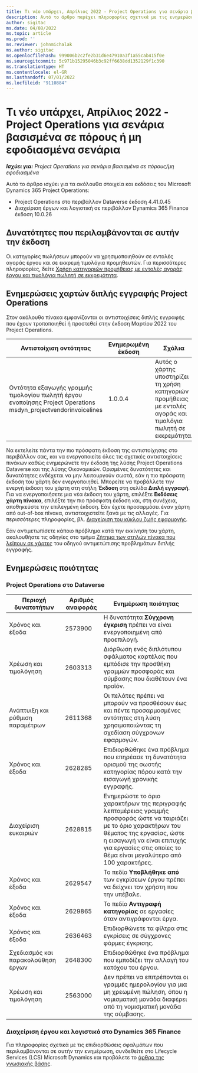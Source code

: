 ```yaml
---
title: Τι νέο υπάρχει, Απρίλιος 2022 - Project Operations για σενάρια βασισμένα σε πόρους ή μη εφοδιασμένα σενάρια
description: Αυτό το άρθρο παρέχει πληροφορίες σχετικά με τις ενημερώσεις ποιότητας που είναι διαθέσιμες στην έκδοση Απριλίου 2022 του Microsoft Dynamics 365 Project Operations για μη εφοδιασμένα σενάρια ή σενάρια βασισμένα σε πόρους.
author: sigitac
ms.date: 04/08/2022
ms.topic: article
ms.prod: ''
ms.reviewer: johnmichalak
ms.author: sigitac
ms.openlocfilehash: 999006b2c2fe2b31d6e47910a3f1a55cab415f0e
ms.sourcegitcommit: 5c971b15295046b3c92ff6638dd1352129f1c390
ms.translationtype: HT
ms.contentlocale: el-GR
ms.lasthandoff: 07/01/2022
ms.locfileid: "9110884"
---
```

# <a name="whats-new-april-2022---project-operations-for-resourcenon-stocked-based-scenarios"></a>Τι νέο υπάρχει, Απρίλιος 2022 - Project Operations για σενάρια βασισμένα σε πόρους ή μη εφοδιασμένα σενάρια

_**Ισχύει για:** Project Operations για σενάρια βασισμένα σε πόρους/μη εφοδιασμένα_

Αυτό το άρθρο ισχύει για τα ακόλουθα στοιχεία και εκδόσεις του Microsoft Dynamics 365 Project Operations:

- Project Operations στο περιβάλλον Dataverse έκδοση 4.41.0.45
- Διαχείριση έργων και λογιστική σε περιβάλλον Dynamics 365 Finance έκδοση 10.0.26

## <a name="features-included-in-this-release"></a>Δυνατότητες που περιλαμβάνονται σε αυτήν την έκδοση

Οι κατηγορίες πωλήσεων μπορούν να χρησιμοποιηθούν σε εντολές αγοράς έργου και σε εκκρεμή τιμολόγια προμηθευτών. Για περισσότερες πληροφορίες, δείτε [Χρήση κατηγοριών προμήθειας με εντολές αγοράς έργου και τιμολόγια πωλητή σε εκκρεμότητα](../procurement/configure-procurement-categories.md).

## <a name="project-operations-dual-write-maps-updates"></a>Ενημερώσεις χαρτών διπλής εγγραφής Project Operations

Στον ακόλουθο πίνακα εμφανίζονται οι αντιστοιχίσεις διπλής εγγραφής που έχουν τροποποιηθεί ή προστεθεί στην έκδοση Μαρτίου 2022 του Project Operations.

| Αντιστοίχιση οντότητας | Ενημερωμένη έκδοση | Σχόλια |
| -------------- | ------------------- | ------------|
| Οντότητα εξαγωγής γραμμής τιμολογίου πωλητή έργου ενοποίησης Project Operations msdyn\_projectvendorinvoicelines | 1.0.0.4 | Αυτός ο χάρτης υποστηρίζει τη χρήση κατηγοριών προμήθειας με εντολές αγοράς και τιμολόγια πωλητή σε εκκρεμότητα. |

Να εκτελείτε πάντα την πιο πρόσφατη έκδοση της αντιστοίχησης στο περιβάλλον σας, και να ενεργοποιείτε όλες τις σχετικές αντιστοιχίσεις πινάκων καθώς ενημερώνετε την έκδοση της λύσης Project Operations Dataverse και της λύσης Οικονομικών. Ορισμένες δυνατότητες και δυνατότητες ενδέχεται να μην λειτουργούν σωστά, εάν η πιο πρόσφατη έκδοση του χάρτη δεν ενεργοποιηθεί. Μπορείτε να προβάλλετε την ενεργή έκδοση του χάρτη στη στήλη **Έκδοση** στη σελίδα **Διπλή εγγραφή**. Για να ενεργοποιήσετε μια νέα έκδοση του χάρτη, επιλέξτε **Εκδόσεις χάρτη πίνακα**, επιλέξτε την πιο πρόσφατη έκδοση και, στη συνέχεια, αποθηκεύστε την επιλεγμένη έκδοση. Εάν έχετε προσαρμόσει έναν χάρτη από out-of-box πίνακα, αντιστοιχιστείτε ξανά με τις αλλαγές. Για περισσότερες πληροφορίες, βλ. [Διαχείριση του κύκλου ζωής εφαρμογής](/dynamics365/fin-ops-core/dev-itpro/data-entities/dual-write/app-lifecycle-management).

Εάν αντιμετωπίσετε κάποιο πρόβλημα κατά την εκκίνηση του χάρτη, ακολουθήστε τις οδηγίες στο τμήμα [Ζήτημα των στηλών πίνακα που λείπουν σε χάρτες](/dynamics365/fin-ops-core/dev-itpro/data-entities/dual-write/dual-write-troubleshooting-finops-upgrades#missing-table-columns-issue-on-maps) του οδηγού αντιμετώπισης προβλημάτων διπλής εγγραφής.

## <a name="quality-updates"></a>Ενημερώσεις ποιότητας

### <a name="project-operations-on-dataverse"></a>Project Operations στο Dataverse

| Περιοχή δυνατοτήτων | Αριθμός αναφοράς | Ενημέρωση ποιότητας |
| ------------ | ---------------- | -------------- |
| Χρόνος και έξοδα | 2573900 | Η δυνατότητα **Σύγχρονη έγκριση** πρέπει να είναι ενεργοποιημένη από προεπιλογή. |
| Χρέωση και τιμολόγηση | 2603313 | Διόρθωση ενός διπλότυπου σφάλματος καρτέλας που εμπόδισε την προσθήκη γραμμών προσφοράς και σύμβασης που διαθέτουν ένα προϊόν. |
| Ανάπτυιξη και ρύθμιση παραμέτρων | 2611368 | Οι πελάτες πρέπει να μπορούν να προσθέσουν έως και πέντε προσαρμοσμένες οντότητες στη λύση χρησιμοποιώντας τη σχεδίαση σύγχρονων εφαρμογών. |
| Χρόνος και έξοδα | 2628285 | Επιδιορθώθηκε ένα πρόβλημα που επηρέασε τη δυνατότητα ορισμού της σωστής κατηγορίας πόρου κατά την εισαγωγή χρονικής εγγραφής. |
| Διαχείριση ευκαιριών| 2628815 | Ενημερώστε το όριο χαρακτήρων της περιγραφής λεπτομέρειας γραμμής προσφοράς ώστε να ταιριάζει με το όριο χαρακτήρων του θέματος της εργασίας, ώστε η εισαγωγή να είναι επιτυχής για εργασίες στις οποίες το θέμα είναι μεγαλύτερο από 100 χαρακτήρες. |
| Χρόνος και έξοδα| 2629547 | Το πεδίο **Υποβλήθηκε από** των εγκρίσεων έργου πρέπει να δείχνει τον χρήστη που την υπέβαλε. |
| Χρόνος και έξοδα| 2629865 | Το πεδίο **Αντιγραφή κατηγορίας** σε εργασίες όταν αντιγράφονται έργα. |
| Χρόνος και έξοδα| 2636463 | Επιδιορθώνετε τα φίλτρα στις εγκρίσεις σε σύγχρονες φόρμες έγκρισης. |
| Σχεδιασμός και παρακολούθηση έργων | 2648300 | Επιδιορθώθηκε ένα πρόβλημα που εμποδίζει την αλλαγή του κατόχου του έργου. |
| Χρέωση και τιμολόγηση | 2563000 | Δεν πρέπει να επιτρέπονται οι γραμμές ημερολογίου για μια μη χρεωμένη πώληση, όπου η νομισματική μονάδα διαφέρει από τη νομισματική μονάδα της σύμβασης. |

### <a name="project-management-and-accounting-in-dynamics-365-finance"></a>Διαχείριση έργου και λογιστικό στο Dynamics 365 Finance

Για πληροφορίες σχετικά με τις επιδιορθώσεις σφαλμάτων που περιλαμβάνονται σε αυτήν την ενημέρωση, συνδεθείτε στο Lifecycle Services (LCS) Microsoft Dynamics και προβάλετε το [άρθρο της γνωσιακής βάσης](https://fix.lcs.dynamics.com/Issue/Details?bugId=662864).
